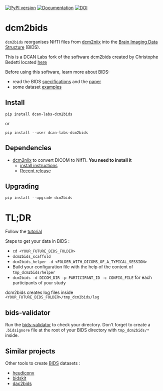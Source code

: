 [![PyPI version](https://badge.fury.io/py/dcm2bids.svg)](https://pypi.org/project/dcm2bids) [![Documentation](https://img.shields.io/badge/documentation-dcm2bids-succes.svg)](https://cbedetti.github.io/Dcm2Bids) [![DOI](https://zenodo.org/badge/doi/10.5281/zenodo.2616548.svg)](https://zenodo.org/badge/latestdoi/59581295)

<!--
[![https://www.singularity-hub.org/static/img/hosted-singularity--hub-%23e32929.svg](https://www.singularity-hub.org/static/img/hosted-singularity--hub-%23e32929.svg)](https://singularity-hub.org/collections/544)
-->

# dcm2bids

`dcm2bids` reorganises NIfTI files from [dcm2niix][dcm2niix-github] into the [Brain Imaging Data Structure][bids] (BIDS).

This is a DCAN Labs fork of the software dcm2bids created by Christophe Bedetti located [here](https://github.com/cbedetti/Dcm2Bids)

Before using this software, learn more about BIDS:

- read the BIDS [specifications][bids-spec] and the [paper][bids-nature]
- some dataset [examples][bids-examples]

## Install

`pip install dcan-labs-dcm2bids`

or

`pip install --user dcan-labs-dcm2bids`

## Dependencies

- [dcm2niix][dcm2niix-github] to convert DICOM to NIfTI. **You need to install it**
    - [install instructions][dcm2niix-install]
    - [Recent release][dcm2niix-release]

## Upgrading

`pip install --upgrade dcm2bids`

# TL;DR

Follow the [tutorial](https://cbedetti.github.io/Dcm2Bids/tutorial)

Steps to get your data in BIDS :

- `cd <YOUR_FUTURE_BIDS_FOLDER>`
- `dcm2bids_scaffold`
- `dcm2bids_helper -d <FOLDER_WITH_DICOMS_OF_A_TYPICAL_SESSION>`
- Build your configuration file with the help of the content of `tmp_dcm2bids/helper`
- `dcm2bids -d DICOM_DIR -p PARTICIPANT_ID -c CONFIG_FILE` for each participants of your study

dcm2bids creates log files inside `<YOUR_FUTURE_BIDS_FOLDER>/tmp_dcm2bids/log`

## bids-validator

Run the [bids-validator][bids-validator] to check your directory. Don't forget to create a `.bidsignore` file at the root of your BIDS directory with `tmp_dcm2bids/*` inside.

## Similar projects

Other tools to create [BIDS][bids] datasets :

- [heudiconv][link-heudiconv]
- [bidskit][link-bidskit]
- [dac2bids][link-dac2bids]

[bids]: http://bids.neuroimaging.io/
[bids-examples]: https://github.com/bids-standard/bids-examples
[bids-nature]: https://www.nature.com/articles/sdata201644
[bids-spec]: https://bids-specification.readthedocs.io/en/stable/
[bids-validator]: https://github.com/bids-standard/bids-validator
[dcm2bids-doc]: https://cbedetti.github.io/Dcm2Bids
[dcm2niix-github]: https://github.com/rordenlab/dcm2niix
[dcm2niix-install]: https://github.com/rordenlab/dcm2niix#install
[dcm2niix-release]: https://github.com/rordenlab/dcm2niix/releases
[link-heudiconv]: https://github.com/nipy/heudiconv
[link-bidskit]: https://github.com/jmtyszka/bidskit
[link-dac2bids]: https://github.com/dangom/dac2bids
